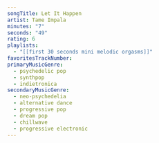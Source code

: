 ```yaml
---
songTitle: Let It Happen
artist: Tame Impala
minutes: "7"
seconds: "49"
rating: 6
playlists:
  - "[[first 30 seconds mini melodic orgasms]]"
favoritesTrackNumber:
primaryMusicGenre:
  - psychedelic pop
  - synthpop
  - indietronica
secondaryMusicGenre:
  - neo-psychedelia
  - alternative dance
  - progressive pop
  - dream pop
  - chillwave
  - progressive electronic
---
```

